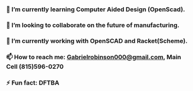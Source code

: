 ### 🌱 I’m currently learning Computer Aided Design (OpenScad).
### 👯 I’m looking to collaborate on the future of manufacturing.
### 🔭 I’m currently working with OpenSCAD and Racket(Scheme).
### 📫 How to reach me: Gabrielrobinson000@gmail.com, Main Cell (815)596-0270
### ⚡ Fun fact: DFTBA

<!--
**gabrielrobinson000/gabrielrobinson000** is a ✨ _special_ ✨ repository because its `README.md` (this file) appears on your GitHub profile.

Here are some ideas to get you started:

- 🔭 I’m currently working on ...
- 💬 Ask me about ... 

-->
